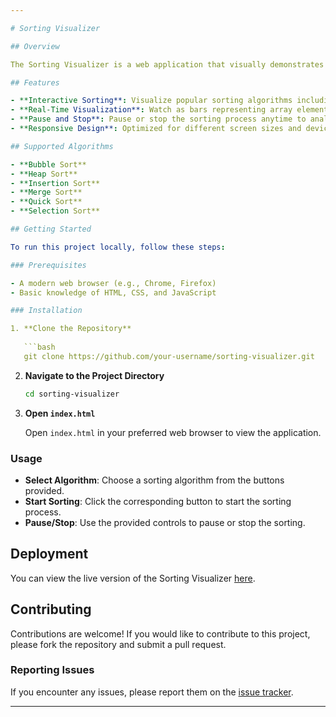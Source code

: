 ```yaml
---

# Sorting Visualizer

## Overview

The Sorting Visualizer is a web application that visually demonstrates various sorting algorithms. It allows users to see how different sorting algorithms work in real-time, making it easier to understand their behaviors and complexities.

## Features

- **Interactive Sorting**: Visualize popular sorting algorithms including Bubble Sort, Heap Sort, Insertion Sort, Merge Sort, Quick Sort, and Selection Sort.
- **Real-Time Visualization**: Watch as bars representing array elements are sorted in real-time.
- **Pause and Stop**: Pause or stop the sorting process anytime to analyze the current state.
- **Responsive Design**: Optimized for different screen sizes and devices.

## Supported Algorithms

- **Bubble Sort**
- **Heap Sort**
- **Insertion Sort**
- **Merge Sort**
- **Quick Sort**
- **Selection Sort**

## Getting Started

To run this project locally, follow these steps:

### Prerequisites

- A modern web browser (e.g., Chrome, Firefox)
- Basic knowledge of HTML, CSS, and JavaScript

### Installation

1. **Clone the Repository**
   
   ```bash
   git clone https://github.com/your-username/sorting-visualizer.git
   ```

2. **Navigate to the Project Directory**
   
   ```bash
   cd sorting-visualizer
   ```

3. **Open `index.html`**
   
   Open `index.html` in your preferred web browser to view the application.

### Usage

- **Select Algorithm**: Choose a sorting algorithm from the buttons provided.
- **Start Sorting**: Click the corresponding button to start the sorting process.
- **Pause/Stop**: Use the provided controls to pause or stop the sorting.

## Deployment

You can view the live version of the Sorting Visualizer [here](https://sorting-visualizer-xi-three.vercel.app/).

## Contributing

Contributions are welcome! If you would like to contribute to this project, please fork the repository and submit a pull request.

### Reporting Issues

If you encounter any issues, please report them on the [issue tracker](https://github.com/your-username/sorting-visualizer/issues).

---
```

